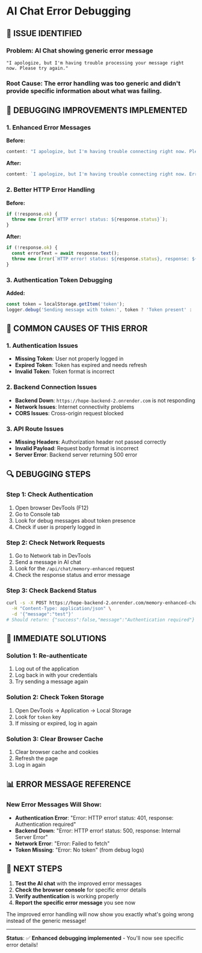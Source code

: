# AI Chat Error Debugging

## 🐛 **ISSUE IDENTIFIED**

### **Problem**: AI Chat showing generic error message
```
"I apologize, but I'm having trouble processing your message right now. Please try again."
```

### **Root Cause**: The error handling was too generic and didn't provide specific information about what was failing.

## 🔧 **DEBUGGING IMPROVEMENTS IMPLEMENTED**

### **1. Enhanced Error Messages**
**Before:**
```typescript
content: "I apologize, but I'm having trouble connecting right now. Please try again in a moment."
```

**After:**
```typescript
content: `I apologize, but I'm having trouble connecting right now. Error: ${errorMessage}. Please try again in a moment.`
```

### **2. Better HTTP Error Handling**
**Before:**
```typescript
if (!response.ok) {
  throw new Error(`HTTP error! status: ${response.status}`);
}
```

**After:**
```typescript
if (!response.ok) {
  const errorText = await response.text();
  throw new Error(`HTTP error! status: ${response.status}, response: ${errorText}`);
}
```

### **3. Authentication Token Debugging**
**Added:**
```typescript
const token = localStorage.getItem('token');
logger.debug('Sending message with token:', token ? 'Token present' : 'No token');
```

## 🎯 **COMMON CAUSES OF THIS ERROR**

### **1. Authentication Issues**
- **Missing Token**: User not properly logged in
- **Expired Token**: Token has expired and needs refresh
- **Invalid Token**: Token format is incorrect

### **2. Backend Connection Issues**
- **Backend Down**: `https://hope-backend-2.onrender.com` is not responding
- **Network Issues**: Internet connectivity problems
- **CORS Issues**: Cross-origin request blocked

### **3. API Route Issues**
- **Missing Headers**: Authorization header not passed correctly
- **Invalid Payload**: Request body format is incorrect
- **Server Error**: Backend server returning 500 error

## 🔍 **DEBUGGING STEPS**

### **Step 1: Check Authentication**
1. Open browser DevTools (F12)
2. Go to Console tab
3. Look for debug messages about token presence
4. Check if user is properly logged in

### **Step 2: Check Network Requests**
1. Go to Network tab in DevTools
2. Send a message in AI chat
3. Look for the `/api/chat/memory-enhanced` request
4. Check the response status and error message

### **Step 3: Check Backend Status**
```bash
curl -s -X POST https://hope-backend-2.onrender.com/memory-enhanced-chat \
  -H "Content-Type: application/json" \
  -d '{"message":"test"}'
# Should return: {"success":false,"message":"Authentication required"}
```

## 🚀 **IMMEDIATE SOLUTIONS**

### **Solution 1: Re-authenticate**
1. Log out of the application
2. Log back in with your credentials
3. Try sending a message again

### **Solution 2: Check Token Storage**
1. Open DevTools → Application → Local Storage
2. Look for `token` key
3. If missing or expired, log in again

### **Solution 3: Clear Browser Cache**
1. Clear browser cache and cookies
2. Refresh the page
3. Log in again

## 📊 **ERROR MESSAGE REFERENCE**

### **New Error Messages Will Show:**
- **Authentication Error**: "Error: HTTP error! status: 401, response: Authentication required"
- **Backend Down**: "Error: HTTP error! status: 500, response: Internal Server Error"
- **Network Error**: "Error: Failed to fetch"
- **Token Missing**: "Error: No token" (from debug logs)

## 🎯 **NEXT STEPS**

1. **Test the AI chat** with the improved error messages
2. **Check the browser console** for specific error details
3. **Verify authentication** is working properly
4. **Report the specific error message** you see now

The improved error handling will now show you exactly what's going wrong instead of the generic message!

---

**Status**: ✅ **Enhanced debugging implemented** - You'll now see specific error details!
